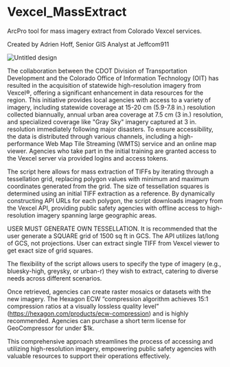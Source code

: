 # Vexcel_MassExtract


ArcPro tool for mass imagery extract from Colorado Vexcel services.

Created by Adrien Hoff, Senior GIS Analyst at Jeffcom911

![Untitled design](https://github.com/adrienhoff/Vexcel_MassExtract/assets/167592013/1821ea3e-7fb3-4a06-9ae6-c6117fe04258)

The collaboration between the CDOT Division of Transportation Development and the Colorado Office of Information Technology (OIT) has resulted in the acquisition of statewide high-resolution imagery from Vexcel®, offering a significant enhancement in data resources for the region. This initiative provides local agencies with access to a variety of imagery, including statewide coverage at 15-20 cm (5.9-7.8 in.) resolution collected biannually, annual urban area coverage at 7.5 cm (3 in.) resolution, and specialized coverage like "Gray Sky" imagery captured at 3 in. resolution immediately following major disasters. To ensure accessibility, the data is distributed through various channels, including a high-performance Web Map Tile Streaming (WMTS) service and an online map viewer. Agencies who take part in the initial training are granted access to the Vexcel server via provided logins and access tokens.

The script here allows for mass extraction of TIFFs by iterating through a tessellation grid, replacing polygon values with minimum and maximum coordinates generated from the grid. The size of tessellation squares is determined using an initial TIFF extraction as a reference. By dynamically constructing API URLs for each polygon, the script downloads imagery from the Vexcel API, providing public safety agencies with offline access to high-resolution imagery spanning large geographic areas.

USER MUST GENERATE OWN TESSELLATION. It is recommended that the user generate a SQUARE grid of 1500 sq ft in GCS. The API utilizes lat/long of GCS, not projections. User can extract single TIFF from Vexcel viewer to get exact size of grid squares.

The flexibility of the script allows users to specify the type of imagery (e.g., bluesky-high, greysky, or urban-r) they wish to extract, catering to diverse needs across different scenarios.

Once retrieved, agencies can create raster mosaics or datasets with the new imagery. The Hexagon ECW “compression algorithm achieves 15:1 compression ratios at a visually lossless quality level” (https://hexagon.com/products/ecw-compression) and is highly recommended. Agencies can purchase a short term license for GeoCompressor for under $1k.

This comprehensive approach streamlines the process of accessing and utilizing high-resolution imagery, empowering public safety agencies with valuable resources to support their operations effectively.
